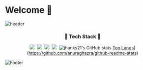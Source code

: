 # Welcome 👋
![header](https://capsule-render.vercel.app/api?type=waving&color=6FC7E1&height=200&section=header&text=jhanks21&fontSize=70)

<h3 align="center">💪 Tech Stack 💪</h3>

<p align="center"? Techs that I've used at least once </p>

<p align="center">
 <img src="https://img.shields.io/badge/Python-3766AB?style=flat-square&logo=Python&logoColor=white" /></a>&nbsp <img src="https://img.shields.io/badge/Java-007396?style=flat-square&logo=Java&logoColor=white" /></a>&nbsp <img src="https://img.shields.io/badge/C++-00599C?style=flat-square&logo=cplusplus&logoColor=white" /></a>&nbsp <img src="https://img.shields.io/badge/Mysql-FCC624?style=flat-square&logo=Mysql&logoColor=white" /></a>&nbsp <img



![jhanks21's GitHub stats](https://github-readme-stats.vercel.app/api?username=jeongahn&show_icons=true&theme=prussian)
[Top Langs](https://github-readme-stats.vercel.app/api/top-langs/?username=jeongahn&layout=compact&theme=prussian)](https://github.com/anuraghazra/github-readme-stats)



![Footer](https://capsule-render.vercel.app/api?type=waving&color=6FC7E1&height=200&section=footer)
